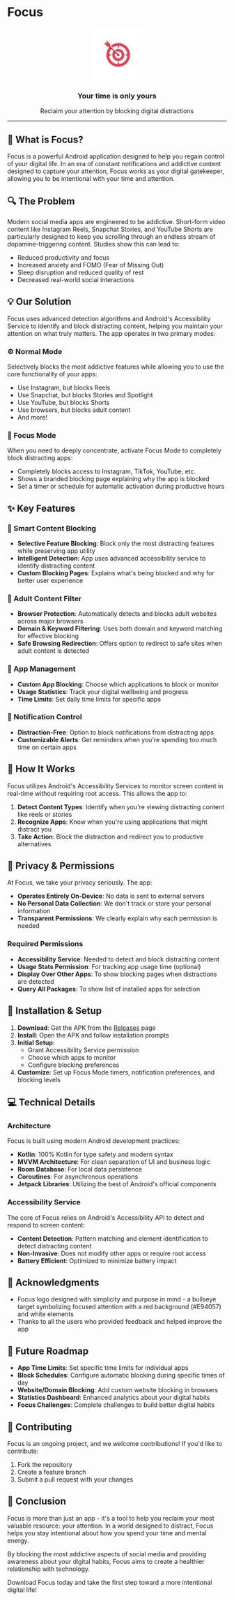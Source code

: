 # Focus

<p align="center">
  <img src="focus.png" width="120" height="120" alt="Focus Logo"/>
</p>

<h3 align="center">Your time is only yours</h3>

<p align="center">Reclaim your attention by blocking digital distractions</p>

---

## 🎯 What is Focus?

Focus is a powerful Android application designed to help you regain control of your digital life. In an era of constant notifications and addictive content designed to capture your attention, Focus works as your digital gatekeeper, allowing you to be intentional with your time and attention.

## 🔍 The Problem

Modern social media apps are engineered to be addictive. Short-form video content like Instagram Reels, Snapchat Stories, and YouTube Shorts are particularly designed to keep you scrolling through an endless stream of dopamine-triggering content. Studies show this can lead to:

- Reduced productivity and focus
- Increased anxiety and FOMO (Fear of Missing Out)
- Sleep disruption and reduced quality of rest
- Decreased real-world social interactions

## 💡 Our Solution

Focus uses advanced detection algorithms and Android's Accessibility Service to identify and block distracting content, helping you maintain your attention on what truly matters. The app operates in two primary modes:

### ⚙️ Normal Mode

Selectively blocks the most addictive features while allowing you to use the core functionality of your apps:

- Use Instagram, but blocks Reels
- Use Snapchat, but blocks Stories and Spotlight
- Use YouTube, but blocks Shorts
- Use browsers, but blocks adult content
- And more!

### 🚫 Focus Mode

When you need to deeply concentrate, activate Focus Mode to completely block distracting apps:

- Completely blocks access to Instagram, TikTok, YouTube, etc.
- Shows a branded blocking page explaining why the app is blocked
- Set a timer or schedule for automatic activation during productive hours

## ✨ Key Features

### 🛑 Smart Content Blocking
- **Selective Feature Blocking**: Block only the most distracting features while preserving app utility
- **Intelligent Detection**: App uses advanced accessibility service to identify distracting content
- **Custom Blocking Pages**: Explains what's being blocked and why for better user experience

### 🔞 Adult Content Filter
- **Browser Protection**: Automatically detects and blocks adult websites across major browsers
- **Domain & Keyword Filtering**: Uses both domain and keyword matching for effective blocking
- **Safe Browsing Redirection**: Offers option to redirect to safe sites when adult content is detected

### 📱 App Management
- **Custom App Blocking**: Choose which applications to block or monitor
- **Usage Statistics**: Track your digital wellbeing and progress
- **Time Limits**: Set daily time limits for specific apps

### 🔔 Notification Control
- **Distraction-Free**: Option to block notifications from distracting apps
- **Customizable Alerts**: Get reminders when you're spending too much time on certain apps

## 📱 How It Works

Focus utilizes Android's Accessibility Services to monitor screen content in real-time without requiring root access. This allows the app to:

1. **Detect Content Types**: Identify when you're viewing distracting content like reels or stories
2. **Recognize Apps**: Know when you're using applications that might distract you
3. **Take Action**: Block the distraction and redirect you to productive alternatives

## 🔐 Privacy & Permissions

At Focus, we take your privacy seriously. The app:

- **Operates Entirely On-Device**: No data is sent to external servers
- **No Personal Data Collection**: We don't track or store your personal information
- **Transparent Permissions**: We clearly explain why each permission is needed

### Required Permissions

- **Accessibility Service**: Needed to detect and block distracting content
- **Usage Stats Permission**: For tracking app usage time (optional)
- **Display Over Other Apps**: To show blocking pages when distractions are detected
- **Query All Packages**: To show list of installed apps for selection

## 💾 Installation & Setup

1. **Download**: Get the APK from the [Releases](https://github.com/AryanVBW/focus/releases) page
2. **Install**: Open the APK and follow installation prompts
3. **Initial Setup**:
   - Grant Accessibility Service permission
   - Choose which apps to monitor
   - Configure blocking preferences
4. **Customize**: Set up Focus Mode timers, notification preferences, and blocking levels

## 💻 Technical Details

### Architecture

Focus is built using modern Android development practices:

- **Kotlin**: 100% Kotlin for type safety and modern syntax
- **MVVM Architecture**: For clean separation of UI and business logic
- **Room Database**: For local data persistence
- **Coroutines**: For asynchronous operations
- **Jetpack Libraries**: Utilizing the best of Android's official components

### Accessibility Service

The core of Focus relies on Android's Accessibility API to detect and respond to screen content:

- **Content Detection**: Pattern matching and element identification to detect distracting content
- **Non-Invasive**: Does not modify other apps or require root access
- **Battery Efficient**: Optimized to minimize battery impact

## 👏 Acknowledgments

- Focus logo designed with simplicity and purpose in mind - a bullseye target symbolizing focused attention with a red background (#E94057) and white elements
- Thanks to all the users who provided feedback and helped improve the app

## 📝 Future Roadmap

- **App Time Limits**: Set specific time limits for individual apps
- **Block Schedules**: Configure automatic blocking during specific times of day
- **Website/Domain Blocking**: Add custom website blocking in browsers
- **Statistics Dashboard**: Enhanced analytics about your digital habits
- **Focus Challenges**: Complete challenges to build better digital habits

## 🎁 Contributing

Focus is an ongoing project, and we welcome contributions! If you'd like to contribute:

1. Fork the repository
2. Create a feature branch
3. Submit a pull request with your changes

## 👋 Conclusion

Focus is more than just an app - it's a tool to help you reclaim your most valuable resource: your attention. In a world designed to distract, Focus helps you stay intentional about how you spend your time and mental energy.

By blocking the most addictive aspects of social media and providing awareness about your digital habits, Focus aims to create a healthier relationship with technology.

Download Focus today and take the first step toward a more intentional digital life!
